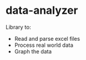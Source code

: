 # data-analyzer
Library to:
  * Read and parse excel files
  * Process real world data
  * Graph the data